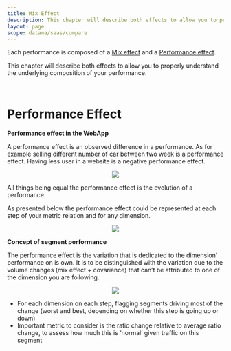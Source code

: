 ```yaml
---
title: Mix Effect
description: This chapter will describe both effects to allow you to properly understand the underlying composition of your performance.
layout: page
scope: datama/saas/compare
---
```


Each performance is composed of a [Mix effect]({{site.url}}/{{site.baseurl}}/core_app/new/compare/model/dimension_analysis_mix.html) and a [Performance effect]({{site.url}}/{{site.baseurl}}/core_app/new/compare/model/dimension_analysis_performance.html).

This chapter will describe both effects to allow you to properly understand the underlying composition of your performance.

<br>


# <b> Performance Effect</b>

**Performance effect in the WebApp**

A performance effect is an observed difference in a performance. As for example selling different number of car between two week is a performance effect. Having less user in a website is a negative performance effect.

<center> <img src="{{site.url}}/{{site.baseurl}}/core_app/new/compare/model/images/compare_perfEffectWF.png"></center>

All things being equal the performance effect is the evolution of a performance.

As presented below the performance effect could be represented at each step of your metric relation and for any dimension.

<center> <img src="{{site.url}}/{{site.baseurl}}/core_app/new/compare/model/images/Segment-performance_worst.png"></center>

**Concept of segment performance**

The performance effect is the variation that is dedicated to the dimension’ performance on is own. It is to be distinguished with the variation due to the volume changes (mix effect + covariance) that can’t be attributed to one of the dimension you are following.

<center> <img src="{{site.url}}/{{site.baseurl}}/core_app/new/compare/model/images/Segment-performance.jpg"></center>

* For each dimension on each step, flagging segments driving most of the change (worst and best, depending on whether this step is going up or down)
* Important metric to consider is the ratio change relative to average ratio change, to assess how much this is ‘normal’ given traffic on this segment
